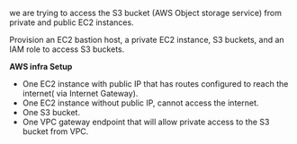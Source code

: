 we are trying to access the S3 bucket (AWS Object storage service) from private and public EC2 instances.

Provision an EC2 bastion host, a private EC2 instance, S3 buckets, and an IAM role to access S3 buckets. 

__AWS infra Setup__
- One EC2 instance with public IP that has routes configured to reach the internet( via Internet Gateway).
- One EC2 instance without public IP, cannot access the internet.
- One S3 bucket.
- One VPC gateway endpoint that will allow private access to the S3 bucket from VPC.